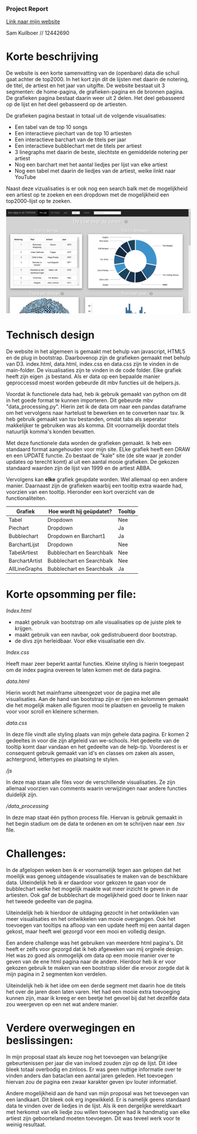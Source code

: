### Project Report

[Link naar mijn website](https://boy0211.github.io/eindproject/index.html)

Sam Kuilboer // 12442690

# Korte beschrijving

De website is een korte samenvatting van de (openbare) data die schuil gaat achter de top2000. In het kort zijn dit de lijsten met daarin de notering, de titel, de artiest en het jaar van uitgifte. De website bestaat uit 3 segmenten: de home-pagina, de grafieken-pagina en de bronnen pagina. De grafieken pagina bestaat daarin weer uit 2 delen. Het deel gebasseerd op de lijst en het deel gebasseerd op de artiesten.

De grafieken pagina bestaat in totaal uit de volgende visualisaties:

* Een tabel van de top 10 songs
* Een interactieve piechart van de top 10 artiesten
* Een interactieve barchart van de titels per jaar
* Een interactieve bubblechart met de titels per artiest
* 3 linegraphs met daarin de beste, slechtste en gemiddelde notering per artiest
* Nog een barchart met het aantal liedjes per lijst van elke artiest
* Nog een tabel met daarin de liedjes van de artiest, welke linkt naar YouTube

Naast deze vizualisaties is er ook nog een search balk met de mogelijkheid een artiest op te zoeken en een dropdown met de mogelijkheid een top2000-lijst op te zoeken.

![Afbeelding van mijn website](/Images/example_website.jpg)

# Technisch design

De website in het algemeen is gemaakt met behulp van javascript, HTML5 en de plug in bootstrap. Daarbovenop zijn de grafieken gemaakt met behulp van D3. index.html, data.html, index.css en data.css zijn te vinden in de main-folder. De visualisaties zijn te vinden in de code folder. Elke grafiek heeft zijn eigen .js bestand. Als er data op een bepaalde manier geproccessd moest worden gebeurde dit mbv functies uit de helpers.js.

Voordat ik functionele data had, heb ik gebruik gemaakt van python om dit in het goede format te kunnen importeren. Dit gebeurde mbv "data_processing.py". Hierin zet ik de data om naar een pandas dataframe om het vervolgens naar hartelust te bewerken en te converten naar tsv. Ik heb gebruik gemaakt van tsv bestanden, omdat tabs als seperator makkelijker te gebruiken was als komma. Dit voornamelijk doordat titels natuurlijk komma's konden bevatten.

Met deze functionele data worden de grafieken gemaakt. Ik heb een standaard format aangehouden voor mijn site. ELke grafiek heeft een DRAW en een UPDATE functie. Zo bestaat de "kale" site (de site waar je zonder updates op terecht komt) al uit een aantal mooie grafieken. De gekozen standaard waarden zijn de lijst van 1999 en de artiest ABBA.

Vervolgens kan **elke** grafiek geupdate worden. Wel allemaal op een andere manier. Daarnaast zijn de grafieken waarbij een tooltip extra waarde had, voorzien van een tooltip. Hieronder een kort overzicht van de functionaliteiten.

| Grafiek       | Hoe wordt hij geüpdatet? | Tooltip |
|---------------|--------------------------|---------|
| Tabel         | Dropdown                 | Nee     |
| Piechart      | Dropdown                 | Ja      |
| Bubblechart   | Dropdown en Barchart1    | Ja      |
| BarchartLijst | Dropdown                 | Nee     |
| TabelArtiest  | Bubblechart en Searchbalk| Nee     |
| BarchartArtist| Bubblechart en Searchbalk| Nee     |
| AllLineGraphs | Bubblechart en Searchbalk| Ja      |

# Korte opsomming per file:

*Index.html*

* maakt gebruik van bootstrap om alle visualisaties op de juiste plek te krijgen.
* maakt gebruik van een navbar, ook gedistrubueerd door bootstrap.
* de divs zijn herleidbaar. Voor elke visualisatie een div.

*Index.css*

Heeft maar zeer beperkt aantal functies. Kleine styling is hierin toegepast om de index pagina overeen te laten komen met de data pagina.

*data.html*

Hierin wordt het mainframe uiteengezet voor de pagina met alle visualisaties. Aan de hand van bootstrap zijn er rijen en kolommen gemaakt die het mogelijk maken alle figuren mooi te plaatsen en gevoelig te maken voor voor scroll en kleinere schermen.

*data.css*

In deze file vindt alle styling plaats van mijn gehele data pagina. Er komen 2 gedeeltes in voor die zijn afgeleid van we-schools. Het gedeelte van de tooltip komt daar vandaan en het gedeelte van de help-tip. Voorderest is er consequent gebruik gemaakt van id's en classes om zaken als assen, achtergrond, lettertypes en plaatsing te stylen.

*/js*

In deze map staan alle files voor de verschillende visualisaties. Ze zijn allemaal voorzien van comments waarin verwijzingen naar andere functies duidelijk zijn.

*/data_processing*

In deze map staat één python process file. Hiervan is gebruik gemaakt in het begin stadium om de data te ordenen en om te schrijven naar een .tsv file.

# Challenges:

In de afgelopen weken ben ik er voornamelijk tegen aan gelopen dat het moeilijk was genoeg uitdagende visualisaties te maken van de beschikbare data. Uiteindelijk heb ik er daardoor voor gekozen te gaan voor de bubblechart welke het mogelijk maakte wat meer inzicht te geven in de artiesten. Ook gaf de bubblechart de mogelijkheid goed door te linken naar het tweede gedeelte van de pagina.

Uiteindelijk heb ik hierdoor de uitdaging gezocht in het ontwikkelen van meer visualisaties en het ontwikkelen van mooie overgangen. Ook het toevoegen van tooltips na afloop van een update heeft mij een aantal dagen gekost, maar heeft wel gezorgd voor een mooi en volledig design.

Een andere challenge was het gebruiken van meerdere html pagina's. Dit heeft er zelfs voor gezorgd dat ik heb afgeweken van mij orginele design. Het was zo goed als onmogelijk om data op een mooie manier over te geven van de ene html pagina naar de andere. Hierdoor heb ik er voor gekozen gebruik te maken van een bootstrap slider die ervoor zorgde dat ik mijn pagina in 2 segmenten kon verdelen.

Uiteindelijk heb ik het idee om een derde segment met daarin hoe de titels het over de jaren doen laten varen. Het had een mooie extra toevoeging kunnen zijn, maar ik kreeg er een beetje het gevoel bij dat het dezelfde data zou weergeven op een net wat andere manier.

# Verdere overwegingen en beslissingen:

In mijn proposal staat als keuze nog het toevoegen van belangrijke gebeurtenissen per jaar die van invloed zouden zijn op de lijst. Dit idee bleek totaal overbodig en zinloos. Er was geen nuttige informatie over te vinden anders dan bataclan een aantal jaren geleden. Het toevoegen hiervan zou de pagina een zwaar karakter geven ipv louter informatief.

Andere mogelijkheid aan de hand van mijn proposal was het toevoegen van een landkaart. Dit bleek ook erg ingewikkeld. Er is namelijk geens standaard data te vinden over de liedjes in de lijst. Als ik een dergelijke wereldkaart met herkomst van elk liedje zou willen toevoegen had ik handmatig van elke artiest zijn geboorteland moeten toevoegen. Dit was teveel werk voor te weinig resultaat.
